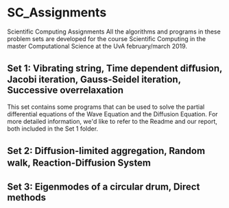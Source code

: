 # SC_Assignments
Scientific Computing Assignments
All the algorithms and programs in these problem sets are developed for the course Scientific Computing in the master Computational Science at the UvA february/march 2019.

## Set 1: Vibrating string, Time dependent diﬀusion, Jacobi iteration, Gauss-Seidel iteration, Successive overrelaxation
This set contains some programs that can be used to solve the partial differential equations of the Wave Equation and the Diffusion Equation. For more detailed information, we'd like to refer to the Readme and our report, both included in the Set 1 folder.

## Set 2: Diﬀusion-limited aggregation, Random walk, Reaction-Diﬀusion System

## Set 3: Eigenmodes of a circular drum, Direct methods
